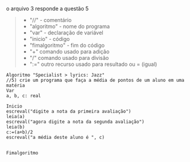 o arquivo 3 responde a questão 5
>-  "//" - comentário
>-  "algoritmo" - nome do programa
>-  "var" - declaração de variável
>-  "inicio" - código
>-  "fimalgoritmo" - fim do código
>-  "+" comando usado para adição
>-  "/" comando usado para divisão
>-  ":=" outro recurso usado para resultado ou = (igual)

    Algoritmo "Specialist > lyrics: Jazz"
    //5) crie um programa que faça a média de pontos de um aluno em uma matéria
    Var
    a, b, c: real

    Inicio
    escreval("digite a nota da primeira avaliação")
    leia(a)
    escreval("agora digite a nota da segunda avaliação")
    leia(b)
    c:=(a+b)/2
    escreval("a média deste aluno é ", c)


    Fimalgoritmo
